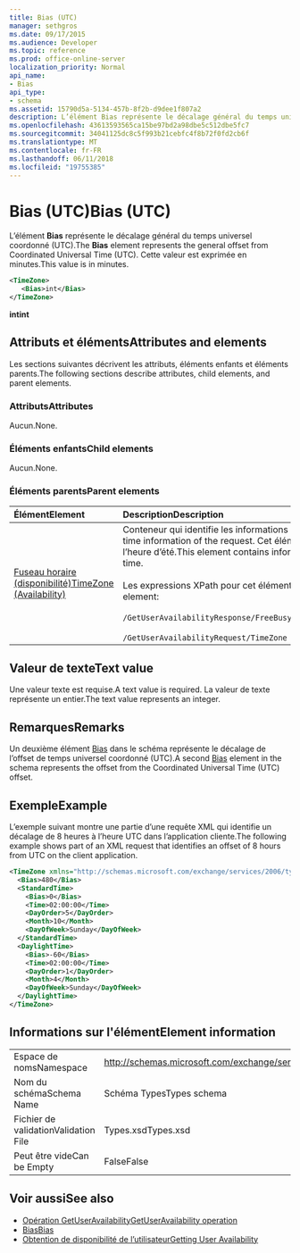 ```yaml
---
title: Bias (UTC)
manager: sethgros
ms.date: 09/17/2015
ms.audience: Developer
ms.topic: reference
ms.prod: office-online-server
localization_priority: Normal
api_name:
- Bias
api_type:
- schema
ms.assetid: 15790d5a-5134-457b-8f2b-d9dee1f807a2
description: L’élément Bias représente le décalage général du temps universel coordonné (UTC). Cette valeur est exprimée en minutes.
ms.openlocfilehash: 43613593565ca15be97bd2a98dbe5c512dbe5fc7
ms.sourcegitcommit: 34041125dc8c5f993b21cebfc4f8b72f0fd2cb6f
ms.translationtype: MT
ms.contentlocale: fr-FR
ms.lasthandoff: 06/11/2018
ms.locfileid: "19755385"
---
```

# <a name="bias-utc"></a><span data-ttu-id="2d318-104">Bias (UTC)</span><span class="sxs-lookup"><span data-stu-id="2d318-104">Bias (UTC)</span></span>

<span data-ttu-id="2d318-105">L’élément **Bias** représente le décalage général du temps universel coordonné (UTC).</span><span class="sxs-lookup"><span data-stu-id="2d318-105">The **Bias** element represents the general offset from Coordinated Universal Time (UTC).</span></span> <span data-ttu-id="2d318-106">Cette valeur est exprimée en minutes.</span><span class="sxs-lookup"><span data-stu-id="2d318-106">This value is in minutes.</span></span> 
  
```xml
<TimeZone>
   <Bias>int</Bias>
</TimeZone>
```

<span data-ttu-id="2d318-107">**int**</span><span class="sxs-lookup"><span data-stu-id="2d318-107">**int**</span></span>

## <a name="attributes-and-elements"></a><span data-ttu-id="2d318-108">Attributs et éléments</span><span class="sxs-lookup"><span data-stu-id="2d318-108">Attributes and elements</span></span>

<span data-ttu-id="2d318-109">Les sections suivantes décrivent les attributs, éléments enfants et éléments parents.</span><span class="sxs-lookup"><span data-stu-id="2d318-109">The following sections describe attributes, child elements, and parent elements.</span></span>
  
### <a name="attributes"></a><span data-ttu-id="2d318-110">Attributs</span><span class="sxs-lookup"><span data-stu-id="2d318-110">Attributes</span></span>

<span data-ttu-id="2d318-111">Aucun.</span><span class="sxs-lookup"><span data-stu-id="2d318-111">None.</span></span>
  
### <a name="child-elements"></a><span data-ttu-id="2d318-112">Éléments enfants</span><span class="sxs-lookup"><span data-stu-id="2d318-112">Child elements</span></span>

<span data-ttu-id="2d318-113">Aucun.</span><span class="sxs-lookup"><span data-stu-id="2d318-113">None.</span></span>
  
### <a name="parent-elements"></a><span data-ttu-id="2d318-114">Éléments parents</span><span class="sxs-lookup"><span data-stu-id="2d318-114">Parent elements</span></span>

|<span data-ttu-id="2d318-115">**Élément**</span><span class="sxs-lookup"><span data-stu-id="2d318-115">**Element**</span></span>|<span data-ttu-id="2d318-116">**Description**</span><span class="sxs-lookup"><span data-stu-id="2d318-116">**Description**</span></span>|
|:-----|:-----|
|[<span data-ttu-id="2d318-117">Fuseau horaire (disponibilité)</span><span class="sxs-lookup"><span data-stu-id="2d318-117">TimeZone (Availability)</span></span>](timezone-availability.md) <br/> | <span data-ttu-id="2d318-118">Conteneur qui identifie les informations de date et heure de la demande.</span><span class="sxs-lookup"><span data-stu-id="2d318-118">The container that identifies the date-time information of the request.</span></span> <span data-ttu-id="2d318-119">Cet élément contient des informations sur la transition entre heure standard et l’heure d’été.</span><span class="sxs-lookup"><span data-stu-id="2d318-119">This element contains information about the transition between standard time and daylight saving time.</span></span>  <br/><br/><span data-ttu-id="2d318-120">Les expressions XPath pour cet élément sont les suivantes :</span><span class="sxs-lookup"><span data-stu-id="2d318-120">The following are the XPath expressions to this element:</span></span><br/><br/>   `/GetUserAvailabilityResponse/FreeBusyResponseArray/FreeBusyResponse/FreeBusyView/WorkingHours/TimeZone` <br/><br/>`/GetUserAvailabilityRequest/TimeZone` <br/> |
   
## <a name="text-value"></a><span data-ttu-id="2d318-121">Valeur de texte</span><span class="sxs-lookup"><span data-stu-id="2d318-121">Text value</span></span>

<span data-ttu-id="2d318-122">Une valeur texte est requise.</span><span class="sxs-lookup"><span data-stu-id="2d318-122">A text value is required.</span></span> <span data-ttu-id="2d318-123">La valeur de texte représente un entier.</span><span class="sxs-lookup"><span data-stu-id="2d318-123">The text value represents an integer.</span></span>
  
## <a name="remarks"></a><span data-ttu-id="2d318-124">Remarques</span><span class="sxs-lookup"><span data-stu-id="2d318-124">Remarks</span></span>

<span data-ttu-id="2d318-125">Un deuxième élément [Bias](bias.md) dans le schéma représente le décalage de l’offset de temps universel coordonné (UTC).</span><span class="sxs-lookup"><span data-stu-id="2d318-125">A second [Bias](bias.md) element in the schema represents the offset from the Coordinated Universal Time (UTC) offset.</span></span> 
  
## <a name="example"></a><span data-ttu-id="2d318-126">Exemple</span><span class="sxs-lookup"><span data-stu-id="2d318-126">Example</span></span>

<span data-ttu-id="2d318-127">L’exemple suivant montre une partie d’une requête XML qui identifie un décalage de 8 heures à l’heure UTC dans l’application cliente.</span><span class="sxs-lookup"><span data-stu-id="2d318-127">The following example shows part of an XML request that identifies an offset of 8 hours from UTC on the client application.</span></span>
  
```xml
<TimeZone xmlns="http://schemas.microsoft.com/exchange/services/2006/types">
  <Bias>480</Bias>
  <StandardTime>
    <Bias>0</Bias>
    <Time>02:00:00</Time>
    <DayOrder>5</DayOrder>
    <Month>10</Month>
    <DayOfWeek>Sunday</DayOfWeek>
  </StandardTime>
  <DaylightTime>
    <Bias>-60</Bias>
    <Time>02:00:00</Time>
    <DayOrder>1</DayOrder>
    <Month>4</Month>
    <DayOfWeek>Sunday</DayOfWeek>
  </DaylightTime>
</TimeZone>
```

## <a name="element-information"></a><span data-ttu-id="2d318-128">Informations sur l'élément</span><span class="sxs-lookup"><span data-stu-id="2d318-128">Element information</span></span>

|||
|:-----|:-----|
|<span data-ttu-id="2d318-129">Espace de noms</span><span class="sxs-lookup"><span data-stu-id="2d318-129">Namespace</span></span>  <br/> |http://schemas.microsoft.com/exchange/services/2006/types  <br/> |
|<span data-ttu-id="2d318-130">Nom du schéma</span><span class="sxs-lookup"><span data-stu-id="2d318-130">Schema Name</span></span>  <br/> |<span data-ttu-id="2d318-131">Schéma Types</span><span class="sxs-lookup"><span data-stu-id="2d318-131">Types schema</span></span>  <br/> |
|<span data-ttu-id="2d318-132">Fichier de validation</span><span class="sxs-lookup"><span data-stu-id="2d318-132">Validation File</span></span>  <br/> |<span data-ttu-id="2d318-133">Types.xsd</span><span class="sxs-lookup"><span data-stu-id="2d318-133">Types.xsd</span></span>  <br/> |
|<span data-ttu-id="2d318-134">Peut être vide</span><span class="sxs-lookup"><span data-stu-id="2d318-134">Can be Empty</span></span>  <br/> |<span data-ttu-id="2d318-135">False</span><span class="sxs-lookup"><span data-stu-id="2d318-135">False</span></span>  <br/> |
   
## <a name="see-also"></a><span data-ttu-id="2d318-136">Voir aussi</span><span class="sxs-lookup"><span data-stu-id="2d318-136">See also</span></span>

- [<span data-ttu-id="2d318-137">Opération GetUserAvailability</span><span class="sxs-lookup"><span data-stu-id="2d318-137">GetUserAvailability operation</span></span>](getuseravailability-operation.md)  
- [<span data-ttu-id="2d318-138">Bias</span><span class="sxs-lookup"><span data-stu-id="2d318-138">Bias</span></span>](bias.md)
- [<span data-ttu-id="2d318-139">Obtention de disponibilité de l’utilisateur</span><span class="sxs-lookup"><span data-stu-id="2d318-139">Getting User Availability</span></span>](http://msdn.microsoft.com/library/d4133fcb-9b0f-4e6b-aadf-a389da83516a%28Office.15%29.aspx)

